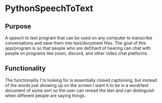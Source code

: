 # PythonSpeechToText
## Purpose
A speech to text program that can be used on any computer to transcribe conversations and save them into text/document files.  The goal of this app/program is so that people who are def/hard of hearing can chat with people on programs like zoom, discord, and other video chat platforms.

## Functionality
The functionality I'm looking for is essentially closed captioning, but instead of the words just showing up on the screen I want it to be in a word/text document of some sort so the user can reread the text and can distinguish when different people are saying things.
